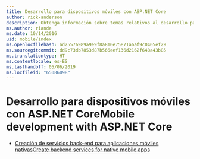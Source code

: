 ```yaml
---
title: Desarrollo para dispositivos móviles con ASP.NET Core
author: rick-anderson
description: Obtenga información sobre temas relativos al desarrollo para dispositivos móviles con ASP.NET Core.
ms.author: riande
ms.date: 10/14/2016
uid: mobile/index
ms.openlocfilehash: ad25576989a9e9f8a810e75871a6af9c0405ef29
ms.sourcegitcommit: dd9c73db7853d87b566eef136d2162f648a43b85
ms.translationtype: HT
ms.contentlocale: es-ES
ms.lasthandoff: 05/06/2019
ms.locfileid: "65086098"
---
```

# <a name="mobile-development-with-aspnet-core"></a><span data-ttu-id="29166-103">Desarrollo para dispositivos móviles con ASP.NET Core</span><span class="sxs-lookup"><span data-stu-id="29166-103">Mobile development with ASP.NET Core</span></span>

* [<span data-ttu-id="29166-104">Creación de servicios back-end para aplicaciones móviles nativas</span><span class="sxs-lookup"><span data-stu-id="29166-104">Create backend services for native mobile apps</span></span>](native-mobile-backend.md)
